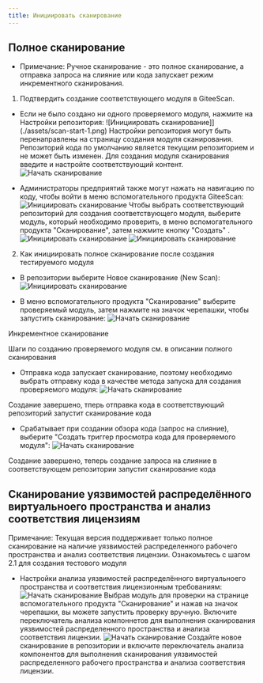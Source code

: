 ```yaml
---
title: Инициировать сканирование
---
```


## Полное сканирование

- Примечание: Ручное сканирование - это полное сканирование, а отправка запроса на слияние или кода запускает режим инкрементного сканирования.

1. Подтвердить создание соответствующего модуля в GiteeScan.

- Если не было создано ни одного проверяемого модуля, нажмите на Настройки репозитория:
![Инициировать сканирование]](./assets/scan-start-1.png)
Настройки репозитория могут быть перенаправлены на страницу создания модуля сканирования. Репозиторий кода по умолчанию является текущим репозиторием и не может быть изменен. Для создания модуля сканирования введите и настройте соответствующий контент.
![Начать сканирование](./assets/scan-start-2.png)

- Администраторы предприятий также могут нажать на навигацию по коду, чтобы войти в меню вспомогательного продукта GiteeScan:
![Инициировать сканирование](./assets/scan-start-3.png)
Чтобы выбрать соответствующий репозиторий для создания соответствующего модуля, выберите модуль, который необходимо проверить, в меню вспомогательного продукта "Сканирование", затем нажмите кнопку "Создать" .
![Инициировать сканирование](./assets/scan-start-4.png)
![Инициировать сканирование](./assets/scan-start-5.png)

2. Как инициировать полное сканирование после создания тестируемого модуля

- В репозитории выберите Новое сканирование (New Scan):
![Инициировать сканирование](./assets/scan-start-6.png)

- В меню вспомогательного продукта "Сканирование" выберите проверяемый модуль, затем нажмите на значок черепашки, чтобы запустить сканирование:
![Начать сканирование](./assets/scan-start-7.png)

Инкрементное сканирование

Шаги по созданию проверяемого модуля см. в описании полного сканирования

- Отправка кода запускает сканирование, поэтому необходимо выбрать отправку кода в качестве метода запуска для создания проверяемого модуля:
![Начать сканирование](./assets/scan-start-8.png)

Создание завершено, тперь отправка кода в соответствующий репозиторий запустит сканирование кода

- Срабатывает при создании обзора кода (запрос на слияние), выберите "Создать триггер просмотра кода для проверяемого модуля":
![Начать сканирование](./assets/scan-start-9.png)

Создание завершено, теперь создание запроса на слияние в соответствующем репозитории запустит сканирование кода

## Сканирование уязвимостей распределённого виртуальноего пространства и анализ соответствия лицензиям

Примечание: Текущая версия поддерживает только полное сканирование на наличие уязвимостей распределенного рабочего пространства и анализ соответствия лицензии.
Ознакомьтесь с шагом 2.1 для создания тестового модуля

- Настройки анализа уязвимостей распределённого виртуальноего пространства и соответствия лицензионным требованиям:
![Начать сканирование](./assets/scan-start-10.png)
Выбрав модуль для проверки на странице вспомогательного продукта "Сканирование" и нажав на значок черепашки, вы можете запустить проверку вручную. Включите переключатель анализа компоннетов для выполнения сканирования уязвимостей распределенного пространства и анализа соответствия лицензии.
![Начать сканирование](./assets/scan-start-11.png)
Создайте новое сканирование в репозитории и включите переключатель анализа компонентов для выполнения сканирования уязвимостей распределенного рабочего пространства и анализа соответствия лицензии.